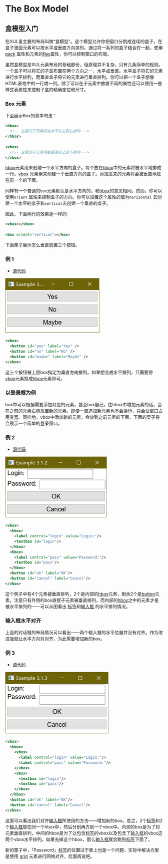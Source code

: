 # The Box Model

## 盒模型入门

在XUL里主要的布局叫做“盒模型”。这个模型允许你把窗口分割成连续的盒子。在盒子里面元素可以按水平或垂直方向排列。通过将一系列的盒子结合在一起，使用[pack](#pack) 属性和元素的[flex](#flex)属性，你可以控制窗口的布局。

虽然盒模型是XUL元素布局的基础部份，但原理并不复杂，只有几条简单的规则。一个盒子可以将它的子盒布置在两个方向之一，水平或垂直。水平盒子将它的元素进行水平排列，而垂直盒子将它的元素进行垂直排列。你可以把一个盒子想像HTML表格中的一行或一列。除了可以在子元素中放置不同的属性还可以使用一些样式表属性来控制子盒的精确定位和尺寸。

### Box 元素

下面展示Box的基本句法：

```xml
<hbox>
  <!-- 这里的子元素将会水平从左到右排列 -->
</hbox>

<vbox>
  <!-- 这里的子元素将会垂直从上到下排列 -->
</vbox>
```
[hbox](./hbox.md)元素用来创建一个水平方向的盒子。每个放在[hbox](./hbox.md)中的元素将被水平地排成一行。[vbox](./vbox.md) 元素用来创建一个垂直方向的盒子。添加进来的元素将会被垂直地放在前一个的下面。

同样有一个普通的`box`元素默认是水平方向的，和[hbox](./hbox.md)的意思相同。然而，你可以使用`orient` 属性来控制盒子的方向。你可以设置这个属性的值为`horizontal` 去创建一个水平的盒子和`vertical`去创建一个垂直的盒子。

因此，下面两行的效果是一样的:

```xml
<vbox></vbox>

<box orient="vertical"></box>
```

下面栗子展示怎么垂直放置三个按钮。

### 例 1

 - [源代码](./source/ex_boxes_1.xul)

![ex-boxes-1](./images/ex_boxes_1.png)

```xml
<vbox>
  <button id="yes" label="Yes" />
  <button id="no" label="No" />
  <button id="maybe" label="Maybe" />
</vbox>
```

这三个按钮被上层box指定为垂直方向排列。如果想变成水平排列，只需要将[vbox](./vbox.md)元素换成[hbox](./hbox.md)元素即可。


### 以登录框为例


box中可以根据需要添加对应的元素，甚至box自己。往hbox中增加元素的话，会在之前的元素右侧放置新的元素。即便一直追加新元素也不会换行，只会让窗口占用变宽。同样地，vbox中添加新的元素，会放到之前元素的下面。下面的栗子将会展示一个简单的登录窗口。

### 例 2

 - [源代码](./source/ex_boxes_2.xul)

![ex-boxes-1](./images/ex_boxes_2.png)

```xml
<vbox>
  <hbox>
    <label control="login" value="Login:"/>
    <textbox id="login"/>
  </hbox>
  <hbox>
    <label control="pass" value="Password:"/>
    <textbox id="pass"/>
  </hbox>
  <button id="ok" label="OK"/>
  <button id="cancel" label="Cancel"/>
</vbox>
```

这个例子中有4个元素被垂直排列，2个是内部的[hbox](./hbox.md)元素，剩余2个是[button](./button.md)元素。注意只有外侧的box直接子元素被垂直排列，而内部的[hbox](./hbox.md)之中的元素才是被水平排列的——可以从图看出 [标签](./label.md)和[输入框](./textbox.md) 的水平排列情况。

### 输入框水平对齐

上面的对话框的布局情况可以看出——两个输入框的水平位置并没有对齐。作为改进版就让水平方向对对齐，为此需要增加新的box。


### 例 3

 - [源代码](./source/ex_boxes_3.xul)

![ex-boxes-1](./images/ex_boxes_3.png)

```xml
<vbox>
  <hbox>
    <vbox>
      <label control="login" value="Login:"/>
      <label control="pass" value="Password:"/>
    </vbox>
    <vbox>
      <textbox id="login"/>
      <textbox id="pass"/>
    </vbox>
  </hbox>
  <button id="ok" label="OK"/>
  <button id="cancel" label="Cancel"/>
</vbox>
```

这里可以看出我们对齐[输入框](./textbox.md)所使用的方法——增加新的box。总之，2个[标签](./label.md)和2个[输入框](./textbox.md)放在同一个hbox中，然后分别再方到一个vbox中。内测的box是为了将元素垂直排列，中间的hbox是为了让包含[标签](./label.md)的vbox以及包含了[输入框](./textbox.md)的vbox这两个vbox水平排列。如果去掉这个hbox，那么[输入框](./textbox.md)就会跑到[标签](./label.md)下面了。

新的栗子中，「Password」[标签](./label.md)的位置过于靠上也是一个问题，实际中解决方案是使用 [grid](./grid.md) 元素进行网格对齐，后面再说吧。